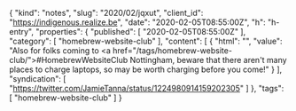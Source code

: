 {
  "kind": "notes",
  "slug": "2020/02/jqxut",
  "client_id": "https://indigenous.realize.be",
  "date": "2020-02-05T08:55:00Z",
  "h": "h-entry",
  "properties": {
    "published": [
      "2020-02-05T08:55:00Z"
    ],
    "category": [
      "homebrew-website-club"
    ],
    "content": [
      {
        "html": "",
        "value": "Also for folks coming to <a href=\"/tags/homebrew-website-club/\">#HomebrewWebsiteClub</a> Nottingham, beware that there aren't many places to charge laptops, so may be worth charging before you come!"
      }
    ],
    "syndication": [
      "https://twitter.com/JamieTanna/status/1224980914159202305"
    ]
  },
  "tags": [
    "homebrew-website-club"
  ]
}
